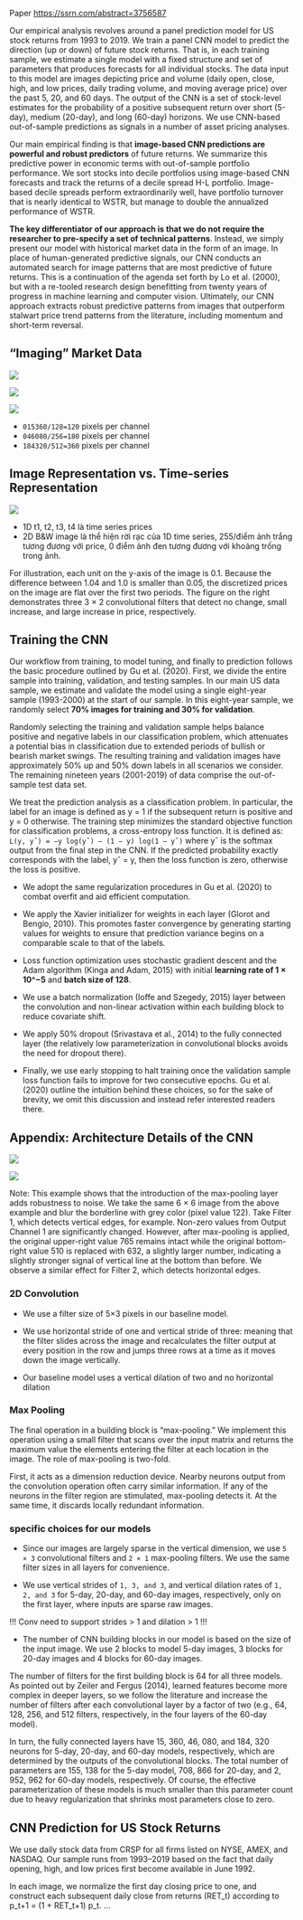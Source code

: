 Paper https://ssrn.com/abstract=3756587

Our empirical analysis revolves around a panel prediction model for US stock returns from 1993 to 2019. We train a panel CNN model to predict the direction (up or down) of future stock returns. That is, in each training sample, we estimate a single model with a fixed structure and set of parameters that produces forecasts for all individual stocks. The data input to this model are images depicting price and volume (daily open, close, high, and low prices, daily trading volume, and moving average price) over the past 5, 20, and 60 days. The output of the CNN is a set of stock-level estimates for the probability of a positive subsequent return over short (5-day), medium (20-day), and long (60-day) horizons. We use CNN-based out-of-sample predictions as signals in a number of asset pricing analyses.


Our main empirical finding is that __image-based CNN predictions are powerful and robust predictors__ of future returns. We summarize this predictive power in economic terms with out-of-sample portfolio performance. We sort stocks into decile portfolios using image-based CNN forecasts and track the returns of a decile spread H-L portfolio. Image-based decile spreads perform extraordinarily well, have portfolio turnover that is nearly identical to WSTR, but manage to double the annualized performance of WSTR.


__The key differentiator of our approach is that we do not require the researcher to pre-specify a set of technical patterns__. Instead, we simply present our model with historical market data in the form of an image. In place of human-generated predictive signals, our CNN conducts an automated search for image patterns that are most predictive of future returns. This is a continuation of the agenda set forth by Lo et al. (2000), but with a re-tooled research design benefitting from twenty years of progress in machine learning and computer vision. Ultimately, our CNN approach extracts robust predictive patterns from images that outperform stalwart price trend patterns from the literature, including momentum and short-term reversal.

## “Imaging” Market Data

![](files/paper-01.png)

![](files/paper-00.png)

![](files/paper-02.png)
- `015360/128=120` pixels per channel
- `046080/256=180` pixels per channel
- `184320/512=360` pixels per channel

## Image Representation vs. Time-series Representation
![](files/paper-03.png)
- 1D t1, t2, t3, t4 là time series prices
- 2D B&W image là thể hiện rời rạc của 1D time series, 255/điểm ảnh trắng tương đương với price, 0 điểm ảnh đen tương đương với khoảng trống trong ảnh.

For illustration, each unit on the y-axis of the image is 0.1. Because the difference between 1.04 and 1.0 is smaller than 0.05, the discretized prices on the image are flat over the first two periods. The figure on the right demonstrates three 3 × 2 convolutional filters that detect no change, small increase, and large increase in price, respectively.

## Training the CNN

Our workflow from training, to model tuning, and finally to prediction follows the basic procedure outlined by Gu et al. (2020). First, we divide the entire sample into training, validation, and testing samples. In our main US data sample, we estimate and validate the model using a single eight-year sample (1993-2000) at the start of our sample. In this eight-year sample, we randomly select __70% images for training and 30% for validation__.

Randomly selecting the training and validation sample helps balance positive and negative labels in our classification problem, which attenuates a potential bias in classification due to extended periods of bullish or bearish market swings. The resulting training and validation images have approximately 50% up and 50% down labels in all scenarios we consider. The remaining nineteen years (2001-2019) of data comprise the out-of-sample test data set.

We treat the prediction analysis as a classification problem. In particular, the label for an image is defined as y = 1 if the subsequent return is positive and y = 0 otherwise. The training step minimizes the standard objective function for classification problems, a cross-entropy loss function. It is defined as: `L(y, yˆ) = −y log(yˆ) − (1 − y) log(1 − yˆ)` where yˆ is the softmax output from the final step in the CNN. If the predicted probability exactly corresponds with the label, yˆ = y, then the loss function is zero, otherwise the loss is positive.

- We adopt the same regularization procedures in Gu et al. (2020) to combat overfit and aid efficient computation.

- We apply the Xavier initializer for weights in each layer (Glorot and Bengio, 2010). This promotes faster convergence by generating starting values for weights to ensure that prediction variance begins on a comparable scale to that of the labels.

- Loss function optimization uses stochastic gradient descent and the Adam algorithm (Kinga and Adam, 2015) with initial __learning rate of 1 × 10^−5__ and __batch size of 128__. 

- We use a batch normalization (Ioffe and Szegedy, 2015) layer between the convolution and non-linear activation within each building block to reduce covariate shift.

- We apply 50% dropout (Srivastava et al., 2014) to the fully connected layer (the relatively low parameterization in convolutional blocks avoids the need for dropout there). 

- Finally, we use early stopping to halt training once the validation sample loss function fails to improve for two consecutive epochs. Gu et al. (2020) outline the intuition behind these choices, so for the sake of brevity, we omit this discussion and instead refer interested readers there.

## Appendix: Architecture Details of the CNN

![](files/paper-04.png)

![](files/paper-05.png)

Note: This example shows that the introduction of the max-pooling layer adds robustness to noise. We take the same 6 × 6 image from the above example and blur the borderline with grey color (pixel value 122). Take Filter 1, which detects vertical edges, for example. Non-zero values from Output Channel 1 are significantly changed. However, after max-pooling is applied, the original upper-right value 765 remains intact while the original bottom-right value 510 is replaced with 632, a slightly larger number, indicating a slightly stronger signal of vertical line at the bottom than before. We observe a similar effect for Filter 2, which detects horizontal edges.

### 2D Convolution

- We use a filter size of 5×3 pixels in our baseline model.

- We use horizontal stride of one and vertical stride of three: meaning that the filter slides across the image and recalculates the filter output at every position in the row
and jumps three rows at a time as it moves down the image vertically.

- Our baseline model uses a vertical dilation of two and no horizontal dilation

### Max Pooling

The final operation in a building block is “max-pooling.” We implement this operation using a small filter that scans over the input matrix and returns the maximum value the elements entering the filter at each location in the image. The role of max-pooling is two-fold.

First, it acts as a dimension reduction device. Nearby neurons output from the convolution operation often carry similar information. If any of the neurons in the filter region are stimulated, max-pooling detects it. At the same time, it discards locally redundant information.

### specific choices for our models

- Since our images are largely sparse in the vertical dimension, we use `5 × 3` convolutional filters and `2 × 1` max-pooling filters. We use the same filter sizes in all layers for convenience. 

- We use vertical strides of `1, 3, and 3`, and vertical dilation rates of `1, 2, and 3` for 5-day, 20-day, and 60-day images, respectively, only on the first layer, where inputs are sparse raw images.

!!! Conv need to support strides > 1 and dilation > 1 !!!

- The number of CNN building blocks in our model is based on the size of the input image. We use 2 blocks to model 5-day images, 3 blocks for 20-day images and 4 blocks for 60-day images.

The number of filters for the first building block is 64 for all three models. As pointed out by Zeiler and Fergus (2014), learned features become more complex in deeper layers, so we follow the literature and increase the number of filters after each convolutional layer by a factor of two (e.g., 64, 128, 256, and 512 filters, respectively, in the four layers of the 60-day model).

In turn, the fully connected layers have 15, 360, 46, 080, and 184, 320 neurons for 5-day, 20-day, and 60-day models, respectively, which are determined by the outputs of the convolutional blocks. The total number of parameters are 155, 138 for the 5-day model, 708, 866 for 20-day, and 2, 952, 962 for 60-day models, respectively. Of course, the effective parameterization of these models is much smaller than this parameter count due to heavy regularization that shrinks most parameters close to zero.

## CNN Prediction for US Stock Returns

We use daily stock data from CRSP for all firms listed on NYSE, AMEX, and NASDAQ. Our sample runs from 1993–2019 based on the fact that daily opening, high, and low prices first become available in June 1992.

In each image, we normalize the first day closing price to one, and construct each subsequent daily close from returns (RET_t) according to p_t+1 = (1 + RET_t+1) p_t.
...